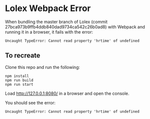 # Lolex Webpack Error

When bundling the master branch of Lolex (commit 27bca973b9ffb4ddb840dad9734ca542c26b0ad8)
with Webpack and running it in a browser, it fails with the error:

```
Uncaught TypeError: Cannot read property 'hrtime' of undefined
```

## To recreate

Clone this repo and run the following:

```
npm install
npm run build
npm run start
```

Load http://127.0.0.1:8080/ in a browser and open the console.

You should see the error:

```
Uncaught TypeError: Cannot read property 'hrtime' of undefined
```
